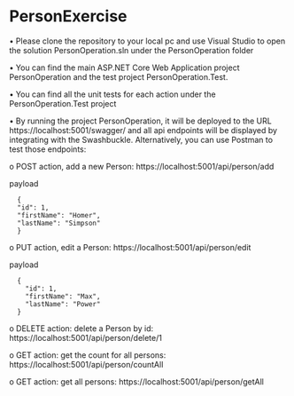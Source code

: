 # PersonExercise
•	Please clone the repository to your local pc and use Visual Studio to open the solution PersonOperation.sln under the PersonOperation folder

•	You can find the main ASP.NET Core Web Application project PersonOperation and the test project PersonOperation.Test.

•	You can find all the unit tests for each action under the PersonOperation.Test project
  
•	By running the project PersonOperation, it will be deployed to the URL https://localhost:5001/swagger/  and all api endpoints will be displayed by integrating with the Swashbuckle. Alternatively, you can use Postman to test those endpoints:

  o	POST action, add a new Person: https://localhost:5001/api/person/add
    
   payload
      
      {
      "id": 1,
      "firstName": "Homer",
      "lastName": "Simpson"
      }
  
  o	PUT action, edit a Person: https://localhost:5001/api/person/edit
  
   payload
      
      {
        "id": 1,
        "firstName": "Max",
        "lastName": "Power"
      }

   
   o DELETE action: delete a Person by id: https://localhost:5001/api/person/delete/1
   
   o GET action: get the count for all persons: https://localhost:5001/api/person/countAll
   
   o GET action: get all persons: https://localhost:5001/api/person/getAll

